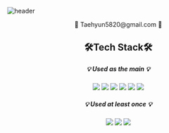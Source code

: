 ![header](https://capsule-render.vercel.app/api?type=waving&color=auto&height=200&section=header&text=Lee%20Taehyun&fontSize=50&animation=fadeIn&fontColor=auto)
<div align="center">
    <p>📧 Taehyun5820@gmail.com 📧</p>
</div>
<div align="center"><h2>🛠Tech Stack🛠</h2></div>
<div align="center">
<h5>💡 Used as the main 💡</h5>
  <img src="https://img.shields.io/badge/C-A8B9CC?style=for-the-badge&logo=C&logoColor=white">
  <img src="https://img.shields.io/badge/C++-00599C?style=for-the-badge&logo=C%2B%2B&logoColor=white">
  <img src="https://img.shields.io/badge/html5-E34F26?style=for-the-badge&logo=html5&logoColor=white">
  <img src="https://img.shields.io/badge/css-1572B6?style=for-the-badge&logo=css3&logoColor=white">
  <img src="https://img.shields.io/badge/javascript-F7DF1E?style=for-the-badge&logo=javascript&logoColor=black">
  <img src="https://img.shields.io/badge/React-61DAFB?style=for-the-badge&logo=React&logoColor=black">
  <h5>💡 Used at least once 💡</h5>
  <img src="https://img.shields.io/badge/java-007396?style=for-the-badge&logo=java&logoColor=white">
  <img src="https://img.shields.io/badge/python-3776AB?style=for-the-badge&logo=python&logoColor=white">
  <img src="https://img.shields.io/badge/MySQL-4479A1?style=for-the-badge&logo=MySQL&logoColor=white">
</div>
<!-- react-tictactoe에 커밋 했는데 반영이 안됨... -->
